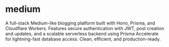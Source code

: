 # medium
A full-stack Medium-like blogging platform built with Hono, Prisma, and Cloudflare Workers. Features secure authentication with JWT, post creation and updates, and a scalable serverless backend using Prisma Accelerate for lightning-fast database access. Clean, efficient, and production-ready.
